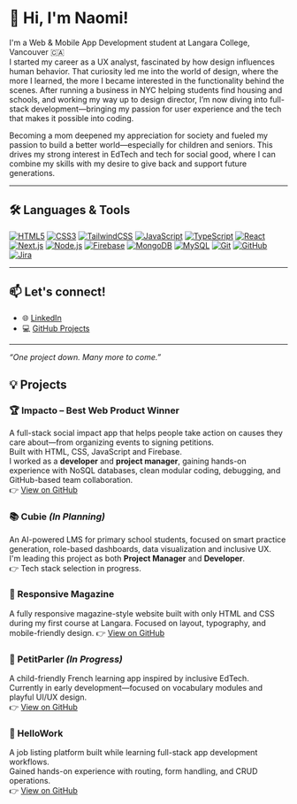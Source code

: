 # 👋 Hi, I'm Naomi!

I'm a Web & Mobile App Development student at Langara College, Vancouver 🇨🇦  
I started my career as a UX analyst, fascinated by how design influences human behavior. That curiosity led me into the world of design, where the more I learned, the more I became interested in the functionality behind the scenes. After running a business in NYC helping students find housing and schools, and working my way up to design director, I’m now diving into full-stack development—bringing my passion for user experience and the tech that makes it possible into coding.

Becoming a mom deepened my appreciation for society and fueled my passion to build a better world—especially for children and seniors. This drives my strong interest in EdTech and tech for social good, where I can combine my skills with my desire to give back and support future generations.

---

## 🛠️ Languages & Tools

[![HTML5](https://img.shields.io/badge/-HTML5-E34F26?style=for-the-badge&logo=html5&logoColor=white)](https://developer.mozilla.org/en-US/docs/Web/HTML)
[![CSS3](https://img.shields.io/badge/-CSS3-1572B6?style=for-the-badge&logo=css3&logoColor=white)](https://developer.mozilla.org/en-US/docs/Web/CSS)
[![TailwindCSS](https://img.shields.io/badge/-TailwindCSS-38B2AC?style=for-the-badge&logo=tailwind-css&logoColor=white)](https://tailwindcss.com/)
[![JavaScript](https://img.shields.io/badge/-JavaScript-F7DF1E?style=for-the-badge&logo=javascript&logoColor=black)](https://developer.mozilla.org/en-US/docs/Web/JavaScript)
[![TypeScript](https://img.shields.io/badge/-TypeScript-3178C6?style=for-the-badge&logo=typescript&logoColor=white)](https://www.typescriptlang.org/)
[![React](https://img.shields.io/badge/-React-61DAFB?style=for-the-badge&logo=react&logoColor=black)](https://reactjs.org/)
[![Next.js](https://img.shields.io/badge/-Next.js-000000?style=for-the-badge&logo=next.js&logoColor=white)](https://nextjs.org/)
[![Node.js](https://img.shields.io/badge/-Node.js-339933?style=for-the-badge&logo=node.js&logoColor=white)](https://nodejs.org/)
[![Firebase](https://img.shields.io/badge/-Firebase-FFCA28?style=for-the-badge&logo=firebase&logoColor=black)](https://firebase.google.com/)
[![MongoDB](https://img.shields.io/badge/-MongoDB-47A248?style=for-the-badge&logo=mongodb&logoColor=white)](https://www.mongodb.com/)
[![MySQL](https://img.shields.io/badge/-MySQL-4479A1?style=for-the-badge&logo=mysql&logoColor=white)](https://www.mysql.com/)
[![Git](https://img.shields.io/badge/-Git-F05032?style=for-the-badge&logo=git&logoColor=white)](https://git-scm.com/)
[![GitHub](https://img.shields.io/badge/-GitHub-181717?style=for-the-badge&logo=github&logoColor=white)](https://github.com/)
[![Jira](https://img.shields.io/badge/-Jira-0052CC?style=for-the-badge&logo=jira&logoColor=white)](https://www.atlassian.com/software/jira)

---

## 📫 Let's connect!

- 🌐 [LinkedIn](https://www.linkedin.com/in/naomi-fujii-2152b8290/)
- 💻 [GitHub Projects](https://github.com/NaomimoaN)

---
_“One project down. Many more to come.”_


## 💡 Projects

### 🏆 Impacto – Best Web Product Winner  
A full-stack social impact app that helps people take action on causes they care about—from organizing events to signing petitions.  
Built with HTML, CSS, JavaScript and Firebase.  
I worked as a **developer** and **project manager**, gaining hands-on experience with NoSQL databases, clean modular coding, debugging, and GitHub-based team collaboration.  
👉 [View on GitHub](https://github.com/Francisco1116/Impacto)

### 📚 Cubie *(In Planning)*  
An AI-powered LMS for primary school students, focused on smart practice generation, role-based dashboards, data visualization and inclusive UX.  
I'm leading this project as both **Project Manager** and **Developer**.  
👉 Tech stack selection in progress.

### 📖 Responsive Magazine
A fully responsive magazine-style website built with only HTML and CSS during my first course at Langara.
Focused on layout, typography, and mobile-friendly design.
👉 [View on GitHub](https://naomimoan.github.io/PARENTSCOPE/)

### 🐣 PetitParler *(In Progress)*  
A child-friendly French learning app inspired by inclusive EdTech.  
Currently in early development—focused on vocabulary modules and playful UI/UX design.  
👉 [View on GitHub](https://github.com/NaomimoaN/PetitParler)

### 💼 HelloWork  
A job listing platform built while learning full-stack app development workflows.  
Gained hands-on experience with routing, form handling, and CRUD operations.  
👉 [View on GitHub](https://github.com/NaomimoaN/HelloWork-)


